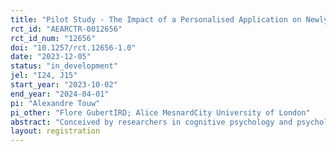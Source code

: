 ```yaml
---
title: "Pilot Study - The Impact of a Personalised Application on Newly Arrived Immigrant Students' Learning, Integration and Development"
rct_id: "AEARCTR-0012656"
rct_id_num: "12656"
doi: "10.1257/rct.12656-1.0"
date: "2023-12-05"
status: "in_development"
jel: "I24, J15"
start_year: "2023-10-02"
end_year: "2024-04-01"
pi: "Alexandre Touw"
pi_other: "Flore GubertIRD; Alice MesnardCity University of London"
abstract: "Conceived by researchers in cognitive psychology and psycholinguistics and designed by LearnEnjoy, a French start-up specialised in the development of educational digital applications for children with specific needs, the School application aims to facilitate the integration of newly arrived allophone pupils by (i) providing them with personalised pedagogical content allowing them to progress at their own pace, (ii) training their teachers in the use of the application in the classroom and (iii) training their parents in the use of the application to increase their involvement in their children’s education. The full-scale project plans to randomize the deployment of the application and these trainings over the period 2023-2025. The impact will be assessed on (i) child development, learning and integration, (ii) parental involvement in education and social inclusion, as well as (iii) teaching practices in a multicultural context. The pilot study is first deployed during the period 2023-2024 in 4 French academic regions."
layout: registration
---
```


